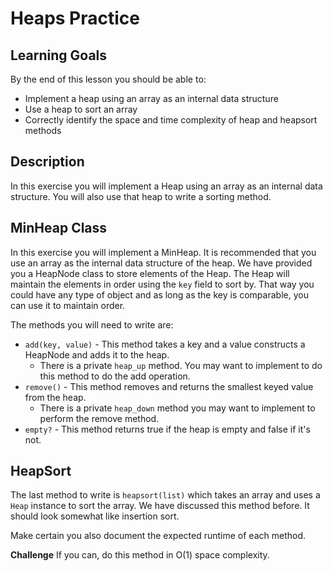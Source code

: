 # Heaps Practice

## Learning Goals

By the end of this lesson you should be able to:

- Implement a heap using an array as an internal data structure
- Use a heap to sort an array
- Correctly identify the space and time complexity of heap and heapsort methods

## Description

In this exercise you will implement a Heap using an array as an internal data structure.  You will also use that heap to write a sorting method.

## MinHeap Class

In this exercise you will implement a MinHeap.  It is recommended that you use an array as the internal data structure of the heap.  We have provided you a HeapNode class to store elements of the Heap.  The Heap will maintain the elements in order using the `key` field to sort by.  That way you could have any type of object and as long as the key is comparable, you can use it to maintain order.

The methods you will need to write are:

- `add(key, value)` - This method takes a key and a value constructs a HeapNode and adds it to the heap.
  - There is a private `heap_up` method.  You may want to implement to do this method to do the add operation.
- `remove()` - This method removes and returns the smallest keyed value from the heap.
  - There is a private `heap_down` method you may want to implement to perform the remove method.
- `empty?` - This method returns true if the heap is empty and false if it's not.

## HeapSort

The last method to write is `heapsort(list)` which takes an array and uses a `Heap` instance to sort the array.  We have discussed this method before.  It should look somewhat like insertion sort.  

Make certain you also document the expected runtime of each method.  

**Challenge** If you can, do this method in O(1) space complexity.

